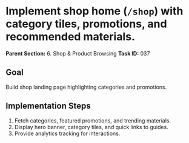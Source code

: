 # Implement shop home (`/shop`) with category tiles, promotions, and recommended materials.

**Parent Section:** 6. Shop & Product Browsing
**Task ID:** 037

## Goal
Build shop landing page highlighting categories and promotions.

## Implementation Steps
1. Fetch categories, featured promotions, and trending materials.
2. Display hero banner, category tiles, and quick links to guides.
3. Provide analytics tracking for interactions.
